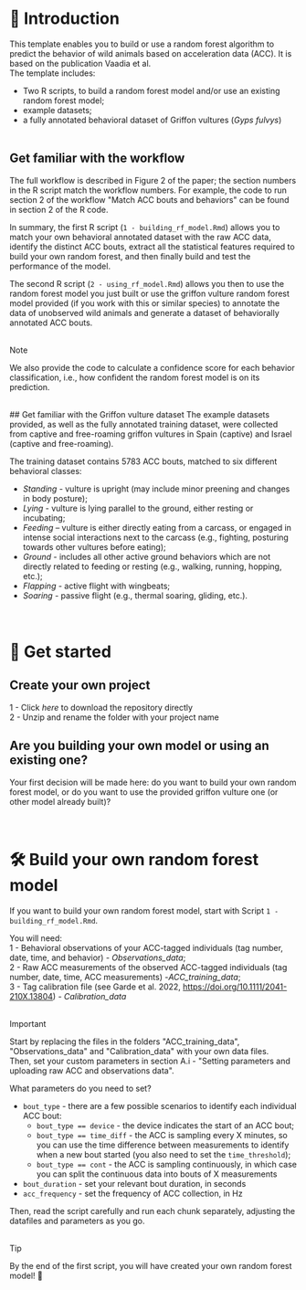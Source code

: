 # :house_with_garden: Introduction
This template enables you to build or use a random forest algorithm to predict the behavior of wild animals based on acceleration data (ACC). It is based on the publication Vaadia et al.  
The template includes:  
- Two R scripts, to build a random forest model and/or use an existing random forest model;
- example datasets;
- a fully annotated behavioral dataset of Griffon vultures (_Gyps fulvys_)
<br><br>

## Get familiar with the workflow
The full workflow is described in Figure 2 of the paper; the section numbers in the R script match the workflow numbers. For example, the code to run section 2 of the workflow "Match ACC bouts and behaviors" can be found in section 2 of the R code.  

In summary, the first R script (`1 - building_rf_model.Rmd`) allows you to match your own behavioral annotated dataset with the raw ACC data, identify the distinct ACC bouts, extract all the statistical features required to build your own random forest, and then finally build and test the performance of the model.  

The second R script (`2 - using_rf_model.Rmd`) allows you then to use the random forest model you just built or use the griffon vulture random forest model provided (if you work with this or similar species) to annotate the data of unobserved wild animals and generate a dataset of behaviorally annotated ACC bouts.  
<br>

> [!NOTE]
We also provide the code to calculate a confidence score for each behavior classification, i.e., how confident the random forest model is on its prediction.

<br>
## Get familiar with the Griffon vulture dataset
The example datasets provided, as well as the fully annotated training dataset, were collected from captive and free-roaming griffon vultures in Spain (captive) and Israel (captive and free-roaming).  

The training dataset contains 5783 ACC bouts, matched to six different behavioral classes:
- _Standing_ - vulture is upright (may include minor preening and changes in body posture); 
- _Lying_ - vulture is lying parallel to the ground, either resting or incubating; 
- _Feeding_ – vulture is either directly eating from a carcass, or engaged in intense social interactions next to the carcass (e.g., fighting, posturing towards other vultures before eating); 
- _Ground_ - includes all other active ground behaviors which are not directly related to feeding or resting (e.g., walking, running, hopping, etc.); 
- _Flapping_ - active flight with wingbeats; 
- _Soaring_ - passive flight (e.g., thermal soaring, gliding, etc.).
<br><br><br>

# :open_file_folder: Get started
## Create your own project
1 - Click *here* to download the repository directly  
2 - Unzip and rename the folder with your project name

## Are you building your own model or using an existing one?
Your first decision will be made here: do you want to build your own random forest model, or do you want to use the provided griffon vulture one (or other model already built)?
<br><br><br>

# :hammer_and_wrench: Build your own random forest model
If you want to build your own random forest model, start with Script `1 - building_rf_model.Rmd`.  

You will need:  
1 - Behavioral observations of your ACC-tagged individuals (tag number, date, time, and behavior) -  _Observations_data_;  
2 - Raw ACC measurements of the observed ACC-tagged individuals (tag number, date, time, ACC measurements) -_ACC_training_data_;  
3 - Tag calibration file (see Garde et al. 2022, https://doi.org/10.1111/2041-210X.13804) - _Calibration_data_  
<br>

> [!IMPORTANT]
Start by replacing the files in the folders "ACC_training_data", "Observations_data" and "Calibration_data" with your own data files.  
Then, set your custom parameters in section A.i - "Setting parameters and uploading raw ACC and observations data".
<br>

What parameters do you need to set?  
- `bout_type` - there are a few possible scenarios to identify each individual ACC bout:  
  - `bout_type == device` - the device indicates the start of an ACC bout;  
  - `bout_type == time_diff` - the ACC is sampling every X minutes, so you can use the time difference between measurements to identify when a new bout started (you also need to set the `time_threshold`);  
  - `bout_type == cont` - the ACC is sampling continuously, in which case you can split the continuous data into bouts of X measurements    
- `bout_duration` - set your relevant bout duration, in seconds  
- `acc_frequency` - set the frequency of ACC collection, in Hz  

Then, read the script carefully and run each chunk separately, adjusting the datafiles and parameters as you go.  
<br>

> [!TIP]
> By the end of the first script, you will have created your own random forest model! :champagne:










